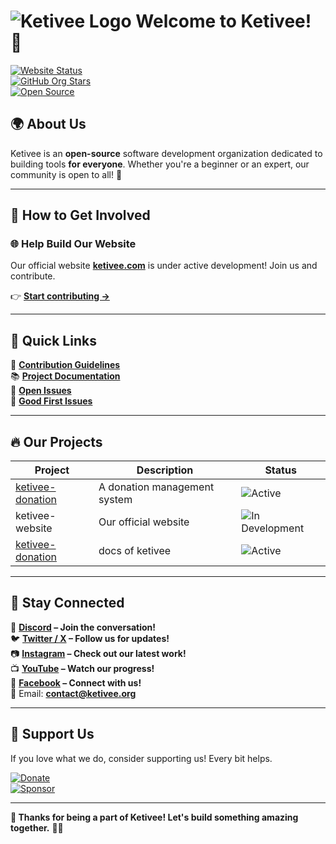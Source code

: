 # ![Ketivee Logo](https://ketivee.com/assets/favicon.ico) Welcome to **Ketivee!** 🚀  

[![Website Status](https://img.shields.io/website?down_message=Under%20Development&label=ketivee.com&up_color=blue&url=https%3A%2F%2Fketivee.com)](https://ketivee.com)  
[![GitHub Org Stars](https://img.shields.io/github/stars/ketivee-org?style=social)](https://github.com/ketivee-org)  
[![Open Source](https://badges.frapsoft.com/os/v2/open-source.svg?v=103)](https://github.com/ketivee-org)  

## 🌍 About Us  

Ketivee is an **open-source** software development organization dedicated to building tools **for everyone**. Whether you're a beginner or an expert, our community is open to all! 🎉  

---

## 🚀 How to Get Involved  

### 🌐 Help Build Our Website  
Our official website **[ketivee.com](https://ketivee.com)** is under active development! Join us and contribute.  

👉 **[Start contributing →](CONTRIBUTING.md)**  

---

## 📌 Quick Links  

📖 **[Contribution Guidelines](CONTRIBUTING.md)**  
📚 **[Project Documentation](https://docs.ketivee.com)**  
🐛 **[Open Issues](https://github.com/ketivee-org/ketivee-donation/issues)**  
🎯 **[Good First Issues](https://github.com/ketivee-org/ketivee-donation/issues?q=is%3Aopen+is%3Aissue+label%3A%22good+first+issue%22)**  

---

## 🔥 Our Projects  

| Project | Description | Status |  
|---------|-------------|--------|  
| [ketivee-donation](https://github.com/ketivee-org/ketivee-donation) | A donation management system | ![Active](https://img.shields.io/badge/status-active-brightgreen) |  
| ketivee-website | Our official website | ![In Development](https://img.shields.io/badge/status-in%20development-yellow) |  
 [ketivee-donation](httpd://docs.ketivee.com) | docs of ketivee| ![Active](https://img.shields.io/badge/status-active-brightgreen) | 

---

## 💬 Stay Connected  

🔹 **[Discord](https://discord.gg/PCwcr82T) – Join the conversation!**  
🐦 **[Twitter / X](https://x.com/KetiveeAI) – Follow us for updates!**  
📷 **[Instagram](https://instagram.com/ketiveeai) – Check out our latest work!**  
📺 **[YouTube](https://youtube.com/@ketivee) – Watch our progress!**  
📘 **[Facebook](https://facebook.com/ketiveeai) – Connect with us!**  
📩 Email: **[contact@ketivee.org](mailto:contact@ketivee.com)**  

---

## 💖 Support Us  

If you love what we do, consider supporting us! Every bit helps.  

[![Donate](https://img.shields.io/badge/Donate-FF5F5F)](https://github.com/ketivee-org/ketivee-donation)  
[![Sponsor](https://img.shields.io/badge/Sponsor-EA4AAA)](https://github.com/sponsors/ketivee-org)  

---

**🎉 Thanks for being a part of Ketivee! Let's build something amazing together.** 🚀💜
